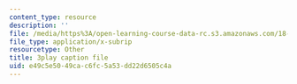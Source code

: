 ```yaml
---
content_type: resource
description: ''
file: /media/https%3A/open-learning-course-data-rc.s3.amazonaws.com/18-01sc-single-variable-calculus-fall-2010/e49c5e5049cac6fc5a53dd22d6505c4a_BGE3wb7H2PA.srt
file_type: application/x-subrip
resourcetype: Other
title: 3play caption file
uid: e49c5e50-49ca-c6fc-5a53-dd22d6505c4a
---
```

